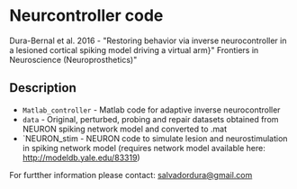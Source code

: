 # Neurcontroller code 

Dura-Bernal et al. 2016 - "Restoring behavior via inverse neurocontroller in a lesioned cortical spiking model driving a virtual arm}" Frontiers in Neuroscience (Neuroprosthetics)"

## Description

* `Matlab_controller` - Matlab code for adaptive inverse neurocontroller
* `data` - Original, perturbed, probing and repair datasets obtained from NEURON spiking network model and converted to .mat
* `NEURON_stim - NEURON code to simulate lesion and neurostimulation in spiking network model (requires network model available here: http://modeldb.yale.edu/83319)

For furtther information please contact: salvadordura@gmail.com
